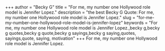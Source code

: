 +++
author = "Becky G"
title = "For me, my number one Hollywood role model is Jennifer Lopez."
description = "the best Becky G Quote: For me, my number one Hollywood role model is Jennifer Lopez."
slug = "for-me-my-number-one-hollywood-role-model-is-jennifer-lopez"
keywords = "For me, my number one Hollywood role model is Jennifer Lopez.,becky g,becky g quotes,becky g quote,becky g sayings,becky g saying,quotes, sayings,quote, saying, motivation"
+++
For me, my number one Hollywood role model is Jennifer Lopez.

